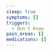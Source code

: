 ```yaml
---
sleep: true
symptoms: []
triggers:
  - Don't Know
pain_areas: []
medications: []
---
```


<!-- @format -->
